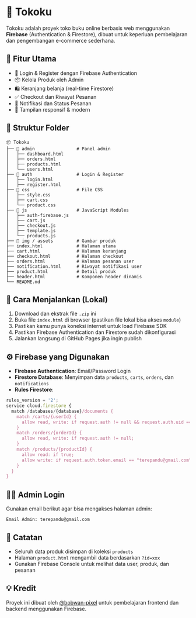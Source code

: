 
# 🛒 Tokoku

Tokoku adalah proyek toko buku online berbasis web menggunakan **Firebase** (Authentication & Firestore), dibuat untuk keperluan pembelajaran dan pengembangan e-commerce sederhana.

## 🎯 Fitur Utama

- 🔐 Login & Register dengan Firebase Authentication
- 📦 Kelola Produk oleh Admin
- 🛍️ Keranjang belanja (real-time Firestore)
- ✅ Checkout dan Riwayat Pesanan
- 🔔 Notifikasi dan Status Pesanan
- 📱 Tampilan responsif & modern

## 📁 Struktur Folder

```
📦 Tokoku
├── 📂 admin                # Panel admin
│   ├── dashboard.html
│   ├── orders.html
│   ├── products.html
│   └── users.html
├── 📂 auth                 # Login & Register
│   ├── login.html
│   ├── register.html
├── 📂 css                  # File CSS
│   ├── style.css
│   ├── cart.css
│   └── product.css
├── 📂 js                   # JavaScript Modules
│   ├── auth-firebase.js
│   ├── cart.js
│   ├── checkout.js
│   ├── template.js
│   └── products.js
├── 📂 img / assets         # Gambar produk
├── index.html             # Halaman utama
├── cart.html              # Halaman keranjang
├── checkout.html          # Halaman checkout
├── orders.html            # Halaman pesanan user
├── notification.html      # Riwayat notifikasi user
├── product.html           # Detail produk
├── header.html            # Komponen header dinamis
└── README.md
```

## 🚀 Cara Menjalankan (Lokal)

1. Download dan ekstrak file `.zip` ini
2. Buka file `index.html` di browser (pastikan file lokal bisa akses `module`)
3. Pastikan kamu punya koneksi internet untuk load Firebase SDK
4. Pastikan Firebase Authentication dan Firestore sudah dikonfigurasi
5. Jalankan langsung di GitHub Pages jika ingin publish

## ⚙️ Firebase yang Digunakan

- **Firebase Authentication**: Email/Password Login
- **Firestore Database**: Menyimpan data `products`, `carts`, `orders`, dan `notifications`
- **Rules Firestore**:
```js
rules_version = '2';
service cloud.firestore {
  match /databases/{database}/documents {
    match /carts/{userId} {
      allow read, write: if request.auth != null && request.auth.uid == userId;
    }
    match /orders/{orderId} {
      allow read, write: if request.auth != null;
    }
    match /products/{productId} {
      allow read: if true;
      allow write: if request.auth.token.email == "terepandu@gmail.com";
    }
  }
}
```

## 🧑‍💻 Admin Login

Gunakan email berikut agar bisa mengakses halaman admin:

```
Email Admin: terepandu@gmail.com
```

## 📌 Catatan

- Seluruh data produk disimpan di koleksi `products`
- Halaman `product.html` mengambil data berdasarkan `?id=xxx`
- Gunakan Firebase Console untuk melihat data user, produk, dan pesanan

## 💡 Kredit

Proyek ini dibuat oleh [@bobwan-pixel](https://github.com/bobwan-pixel) untuk pembelajaran frontend dan backend menggunakan Firebase.
